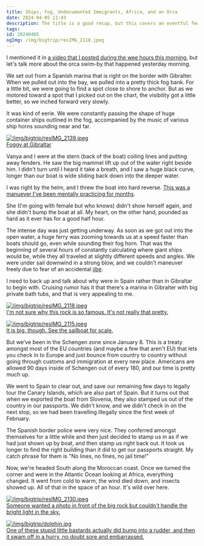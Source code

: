 ```yaml
---
title: Ships, Fog, Undocumented Immigrants, Africa, and an Orca
date: 2024-04-05 11:43
description: The title is a good recap, but this covers an eventful few days where we wrap up our time in the Mediterranean and sail into the Atlantic Ocean.
tags: 
id: 20240405
ogImg: /img/bigtrip/resIMG_2118.jpeg
---
```


I mentioned it in [a video that I posted during the wee hours this morning](https://theskinnyonbenny.com/video/night-watch---strait-of-gibralter/), but let's talk more about the orca swim-by that happened yesterday morning.

We set out from a Spanish marina that is right on the border with Gibralter.  When we pulled out into the bay, we pulled into a pretty thick fog bank.  For a little bit, we were going to find a spot close to shore to anchor.  But as we motored toward a spot that I picked out on the chart, the visibility got a little better, so we inched forward very slowly.

It was kind of eerie.  We were constantly passing the shape of huge container ships outlined in the fog, accompanied by the music of various ship horns sounding near and far.

<a class="lightview centered" href="/img/bigtrip/resIMG_2139.jpeg" data-lightview-caption="Foggy at Gibraltar" data-lightview-group="group1"><img src="/img/bigtrip/resIMG_2139.jpeg" alt="/img/bigtrip/resIMG_2139.jpeg" ><br><span class="caption">Foggy at Gibraltar</span></a>

Vanya and I were at the stern (back of the boat) coiling lines and putting away fenders.  He saw the big mammel lift up out of the water right beside him.  I didn't turn until I heard it take a breath, and I saw a huge black curve, longer than our boat is wide sliding back down into the deeper water.  

I was right by the helm, and I threw the boat into hard reverse.  [This was a manuever I've been mentally practicing for months](https://theskinnyonbenny.com/blog2/orca-strating-a-passage/).

She (I'm going with female but who knows) didn't show herself again, and she didn't bump the boat at all.  My heart, on the other hand, pounded as hard as it ever has for a good half hour.  

The intense day was just getting underway.  As soon as we got out into the open water, a huge ferry was zooming towards us at a speed faster than boats should go, even while sounding their fog horn.  That was the beginning of several hours of constantly calculating where giant ships would be, while they all traveled at slightly different speeds and angles.  We were under sail downwind in a strong blow, and we couldn't maneuver freely due to fear of an accidental [jibe](https://en.wikipedia.org/wiki/Jibe).

I need to back up and talk about why were in Spain rather than in Gibraltar to begin with.  Cruising rumor has it that there's a marina in Gibralter with big private bath tubs, and that is very appealing to me.  

<a class="lightview centered" href="/img/bigtrip/resIMG_2118.jpeg" data-lightview-caption="I'm not sure why this rock is so famous.  It's not really that pretty." data-lightview-group="group1"><img src="/img/bigtrip/resIMG_2118.jpeg" alt="/img/bigtrip/resIMG_2118.jpeg" ><br><span class="caption">I'm not sure why this rock is so famous.  It's not really that pretty.</span></a>

<a class="lightview centered" href="/img/bigtrip/resIMG_2115.jpeg" data-lightview-caption="It is big, though.  See the sailboat for scale." data-lightview-group="group1"><img src="/img/bigtrip/resIMG_2115.jpeg" alt="/img/bigtrip/resIMG_2115.jpeg" ><br><span class="caption">It is big, though.  See the sailboat for scale.</span></a>

But we've been in the Schengen zone since January 8.  This is a treaty amongst most of the EU countries (and maybe a few that aren't EU) that lets you check in to Europe and just bounce from country to country without going through customs and immigration at every new place.  Americans are allowed 90 days inside of Schengen out of every 180, and our time is pretty much up.

We went to Spain to clear out, and save our remaining few days to legally tour the Canary Islands, which are also part of Spain.  But it turns out that when we exported the boat from Slovenia, they also stamped us out of the country in our passports.  We didn't know, and we didn't check in on the next stop, so we had been travelling illegally since the first week of February.

The Spanish border police were very nice.  They conferred amongst themselves for a little while and then just decided to stamp us in as if we had just shown up by boat, and then stamp us right back out.  It took us longer to find the right building than it did to get our passports straight.  My catch phrase for them is "No lines, no fines, no jail time!"  

Now, we're headed South along the Moroccan coast.  Once we turned the corner and were in the Atlantic Ocean looking at Africa, everything changed.  It went from cold to warm, the wind died down, and insects showed up.  All of that in the space of an hour.  It's wild over here.

<a class="lightview centered" href="/img/bigtrip/resIMG_2130.jpeg" data-lightview-caption="Someone wanted a photo in front of the big rock but couldn't handle the bright light in the sky." data-lightview-group="group1"><img src="/img/bigtrip/resIMG_2130.jpeg" alt="/img/bigtrip/resIMG_2130.jpeg" ><br><span class="caption">Someone wanted a photo in front of the big rock but couldn't handle the bright light in the sky.</span></a>

<a class="lightview centered" href="/img/bigtrip/dolphin.jpg" data-lightview-caption="One of these stupid little bastards actually did bump into a rudder, and then it swam off in a hurry, no doubt sore and embarrassed." data-lightview-group="group1"><img src="/img/bigtrip/dolphin.jpg" alt="/img/bigtrip/dolphin.jpg" ><br><span class="caption">One of these stupid little bastards actually did bump into a rudder, and then it swam off in a hurry, no doubt sore and embarrassed.</span></a>

